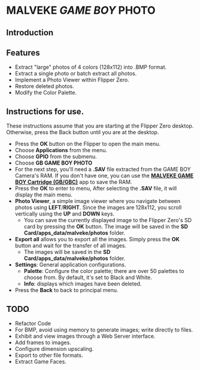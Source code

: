 # MALVEKE ***GAME BOY*** PHOTO


## Introduction

## Features
- Extract "large" photos of 4 colors (128x112) into .BMP format.
- Extract a single photo or batch extract all photos.
- Implement a Photo Viewer within Flipper Zero.
- Restore deleted photos.
- Modify the Color Palette.

## Instructions for use.

These instructions assume that you are starting at the Flipper Zero desktop. Otherwise, press the Back button until you are at the desktop.

- Press the **OK** button on the Flipper to open the main menu.
- Choose **Applications** from the menu.
- Choose **GPIO** from the submenu.
- Choose **GB GAME BOY PHOTO**
- For the next step, you'll need a **.SAV** file extracted from the GAME BOY Camera's RAM. If you don't have one, you can use the [**MALVEKE GAME BOY Cartridge (GB/GBC)**](https://github.com/EstebanFuentealba/MALVEKE-Flipper-Zero/blob/main/flipper_companion_apps/applications/external/malveke_gb_cartridge/README.md#instructions-for-use) app to save the RAM.
- Press the **OK** to enter to menu, After selecting the **.SAV** file, it will display the main menu. 
- **Photo Viewer**, a simple image viewer where you navigate between photos using **LEFT**/**RIGHT**. Since the images are 128x112, you scroll vertically using the **UP** and **DOWN** keys.
    - You can save the currently displayed image to the Flipper Zero's SD card by pressing the **OK** button. The image will be saved in the **SD Card/apps_data/malveke/photos** folder. 
- **Export all** allows you to export all the images. Simply press the **OK** button and wait for the transfer of all images. 
    - The images will be saved in the **SD Card/apps_data/malveke/photos** folder. 
- **Settings**: General application configurations.
    - **Palette**: Configure the color palette; there are over 50 palettes to choose from. By default, it's set to Black and White.
    - **Info**: displays which images have been deleted.
- Press the **Back** to back to principal menu.


## TODO
- Refactor Code
- For BMP, avoid using memory to generate images; write directly to files.
- Exhibit and view images through a Web Server interface.
- Add frames to images.
- Configure dimension upscaling.
- Export to other file formats.
- Extract Game Faces.